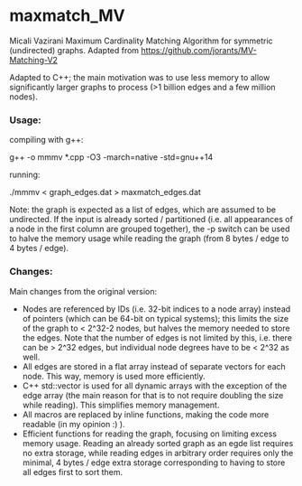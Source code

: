 # maxmatch_MV
Micali Vazirani Maximum Cardinality Matching Algorithm for symmetric (undirected) graphs.
Adapted from https://github.com/jorants/MV-Matching-V2

Adapted to C++; the main motivation was to use less memory to allow significantly
larger graphs to process (>1 billion edges and a few million nodes).


### Usage:

compiling with g++:

g++ -o mmmv *.cpp -O3 -march=native -std=gnu++14

running:

./mmmv < graph_edges.dat > maxmatch_edges.dat


Note: the graph is expected as a list of edges, which are assumed to be undirected.
If the input is already sorted / partitioned (i.e. all appearances of a node in the
first column are grouped together), the -p switch can be used to halve the memory
usage while reading the graph (from 8 bytes / edge to 4 bytes / edge).


### Changes:

Main changes from the original version:
- Nodes are referenced by IDs (i.e. 32-bit indices to a node array) instead of
pointers (which can be 64-bit on typical systems); this limits the size of the
graph to < 2^32-2 nodes, but halves the memory needed to store the edges. Note
that the number of edges is not limited by this, i.e. there can be > 2^32 edges,
but individual node degrees have to be < 2^32 as well.
- All edges are stored in a flat array instead of separate vectors for each
node. This way, memory is used more efficiently.
- C++ std::vector is used for all dynamic arrays with the exception of the edge
array (the main reason for that is to not require doubling the size while
reading). This simplifies memory management.
- All macros are replaced by inline functions, making the code more readable
(in my opinion :) ).
- Efficient functions for reading the graph, focusing on limiting excess
memory usage. Reading an already sorted graph as an egde list requires no extra
storage, while reading edges in arbitrary order requires only the minimal,
4 bytes / edge extra storage corresponding to having to store all edges first
to sort them.


